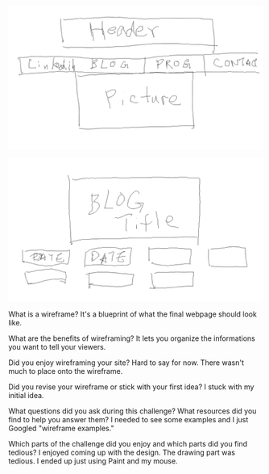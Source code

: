 ![alt text](imgs/homepage-wireframe.png)

![alt text](imgs/blog-wireframe.png)

What is a wireframe?
It's a blueprint of what the final webpage should look like.

What are the benefits of wireframing?
It lets you organize the informations you want to tell your viewers.

Did you enjoy wireframing your site?
Hard to say for now. There wasn't much to place onto the wireframe. 

Did you revise your wireframe or stick with your first idea?
I stuck with my initial idea.

What questions did you ask during this challenge? What resources did you find to help you answer them?
I needed to see some examples and I just Googled "wireframe examples."

Which parts of the challenge did you enjoy and which parts did you find tedious?
I enjoyed coming up with the design. The drawing part was tedious. I ended up just using Paint and my mouse.